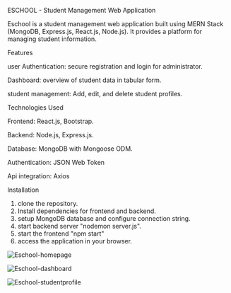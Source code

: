ESCHOOL - Student Management Web Application


Eschool is a student management web application built using MERN Stack (MongoDB, Express.js, React.js, Node.js). It provides a platform for managing student information.





Features

user Authentication: secure registration and login for administrator.

Dashboard: overview of student data in tabular form.

student management: Add, edit, and delete student profiles.





Technologies Used 

Frontend: React.js, Bootstrap.

Backend: Node.js, Express.js.

Database: MongoDB with Mongoose ODM.

Authentication: JSON Web Token

Api integration: Axios





Installation

1) clone the repository.
2) Install dependencies for frontend and backend.
3) setup MongoDB database and configure connection string.
4) start backend server "nodemon server.js".
5) start the frontend "npm start"
6) access the application in your browser.


![Eschool-homepage](https://github.com/user-attachments/assets/a67ce5dd-2ae2-4d16-bdf2-33cd09bd06b6)


![Eschool-dashboard](https://github.com/user-attachments/assets/ed9397af-006f-45bf-b395-fc07fd01f958)


![Eschool-studentprofile](https://github.com/user-attachments/assets/f4ee98b1-0dfe-4fd5-803f-1151587a340e)
